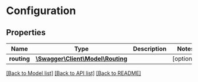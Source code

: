# Configuration

## Properties
Name | Type | Description | Notes
------------ | ------------- | ------------- | -------------
**routing** | [**\Swagger\Client\Model\Routing**](Routing.md) |  | [optional] 

[[Back to Model list]](../README.md#documentation-for-models) [[Back to API list]](../README.md#documentation-for-api-endpoints) [[Back to README]](../README.md)


